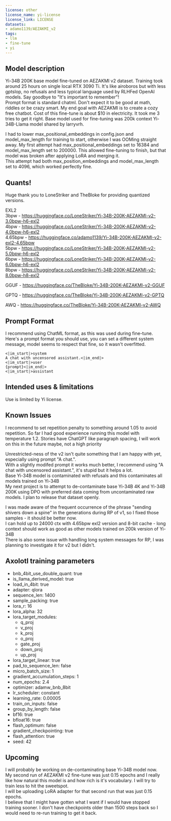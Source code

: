 ```yaml
---
license: other
license_name: yi-license
license_link: LICENSE
datasets:
- adamo1139/AEZAKMI_v2
tags:
- llm
- fine-tune
- yi
---
```


## Model description

Yi-34B 200K base model fine-tuned on AEZAKMI v2 dataset. Training took around 25 hours on single local RTX 3090 Ti.
It's like airoboros but with less gptslop, no refusals and less typical language used by RLHFed OpenAI models.
Say goodbye to  "It's important to remember"! \
Prompt format is standard chatml. Don't expect it to be good at math, riddles or be crazy smart. My end goal with AEZAKMI is to create a cozy free chatbot.
Cost of this fine-tune is about $10 in electricity. It took me 3 tries to get it right.
Base model used for fine-tuning was 200k context Yi-34B-Llama model shared by larryvrh.

I had to lower max_positional_embeddings in config.json and model_max_length for training to start, otherwise I was OOMing straight away. 
My first attempt had max_positional_embeddings set to 16384 and model_max_length set to 200000. This allowed fine-tuning to finish, but that model was broken after applying LoRA and merging it. \
This attempt had both max_position_embeddings and model_max_length set to 4096, which worked perfectly fine.

## Quants!

Huge thank you to LoneStriker and TheBloke for providing quantized versions.

EXL2 \
3bpw - https://huggingface.co/LoneStriker/Yi-34B-200K-AEZAKMI-v2-3.0bpw-h6-exl2 \
4bpw - https://huggingface.co/LoneStriker/Yi-34B-200K-AEZAKMI-v2-4.0bpw-h6-exl2 \
4.65bpw - https://huggingface.co/adamo1139/Yi-34B-200K-AEZAKMI-v2-exl2-4.65bpw \
5bpw - https://huggingface.co/LoneStriker/Yi-34B-200K-AEZAKMI-v2-5.0bpw-h6-exl2 \
6bpw - https://huggingface.co/LoneStriker/Yi-34B-200K-AEZAKMI-v2-6.0bpw-h6-exl2 \
8bpw - https://huggingface.co/LoneStriker/Yi-34B-200K-AEZAKMI-v2-8.0bpw-h8-exl2

GGUF - https://huggingface.co/TheBloke/Yi-34B-200K-AEZAKMI-v2-GGUF

GPTQ - https://huggingface.co/TheBloke/Yi-34B-200K-AEZAKMI-v2-GPTQ

AWQ - https://huggingface.co/TheBloke/Yi-34B-200K-AEZAKMI-v2-AWQ


## Prompt Format

I recommend using ChatML format, as this was used during fine-tune. \
Here's a prompt format you should use, you can set a different system message, model seems to respect that fine, so it wasn't overfitted.

```
<|im_start|>system
A chat with uncensored assistant.<|im_end|>
<|im_start|>user
{prompt}<|im_end|>
<|im_start|>assistant
```

## Intended uses & limitations

Use is limited by Yi license.

## Known Issues

I recommend to set repetition penalty to something around 1.05 to avoid repetition. So far I had good experience running this model with temperature 1.2.
Stories have ChatGPT like paragraph spacing, I will work on this in the future maybe, not a high priority

Unrestricted-ness of the v2 isn't quite something that I am happy with yet, especially using prompt "A chat.". \
With a slightly modifed prompt it works much better, I recommend using "A chat with uncensored assistant.", it's stupid but it helps a lot. \
Base Yi-34B model is contaminated with refusals and this contaminates all models trained on Yi-34B \
My next project is to attempt to de-contaminate base Yi-34B 4K and Yi-34B 200K using DPO with preferred data coming from uncontaminated raw models. I plan to release that dataset openly.

I was made aware of the frequent occurrence of the phrase "sending shivers down a spine" in the generations during RP of v1, so I fixed those samples - it should be better now. \
I can hold up to 24000 ctx with 4.65bpw exl2 version and 8-bit cache - long context should work as good as other models trained on 200k version of Yi-34B \
There is also some issue with handling long system messages for RP, I was planning to investigate it for v2 but I didn't.


## Axolotl training parameters

- bnb_4bit_use_double_quant: true
- is_llama_derived_model: true
- load_in_4bit: true
- adapter: qlora
- sequence_len: 1400
- sample_packing: true
- lora_r: 16
- lora_alpha: 32
- lora_target_modules:
  - q_proj
  - v_proj
  - k_proj
  - o_proj
  - gate_proj
  - down_proj
  - up_proj
 - lora_target_linear: true
 - pad_to_sequence_len: false
 - micro_batch_size: 1
 - gradient_accumulation_steps: 1
 - num_epochs: 2.4
 - optimizer: adamw_bnb_8bit
 - lr_scheduler: constant
 - learning_rate: 0.00005
 - train_on_inputs: false
 - group_by_length: false
 - bf16: true
 - bfloat16: true
 - flash_optimum: false
 - gradient_checkpointing: true
 - flash_attention: true
 - seed: 42


## Upcoming

I will probably be working on de-contaminating base Yi-34B model now. \
My second run of AEZAKMI v2 fine-tune was just 0.15 epochs and I really like how natural this model is and how rich is it's vocabulary. I will try to train less to hit the sweetspot. \
I will be uploading LoRA adapter for that second run that was just 0.15 epochs. \
I believe that I might have gotten what I want if I would have stopped training sooner. I don't have checkpoints older than 1500 steps back so I would need to re-run training to get it back.